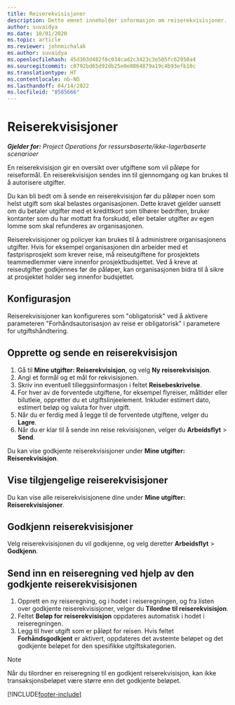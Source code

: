 ```yaml
---
title: Reiserekvisisjoner
description: Dette emnet inneholder informasjon om reiserekvisisjoner.
author: suvaidya
ms.date: 10/01/2020
ms.topic: article
ms.reviewer: johnmichalak
ms.author: suvaidya
ms.openlocfilehash: 45d303d482f6c034cad2c3423c3e505fc62950a4
ms.sourcegitcommit: c0792bd65d92db25e0e8864879a19c4b93efb10c
ms.translationtype: HT
ms.contentlocale: nb-NO
ms.lasthandoff: 04/14/2022
ms.locfileid: "8585666"
---
```

# <a name="travel-requisitions"></a>Reiserekvisisjoner

_**Gjelder for:** Project Operations for ressursbaserte/ikke-lagerbaserte scenarioer_

En reiserekvisisjon gir en oversikt over utgiftene som vil påløpe for reiseformål. En reiserekvisisjon sendes inn til gjennomgang og kan brukes til å autorisere utgifter.

Du kan bli bedt om å sende en reiserekvisisjon før du påløper noen som helst utgift som skal belastes organisasjonen. Dette kravet gjelder uansett om du betaler utgifter med et kredittkort som tilhører bedriften, bruker kontanter som du har mottatt fra forskudd, eller betaler utgifter av egen lomme som skal refunderes av organisasjonen.

Reiserekvisisjoner og policyer kan brukes til å administrere organisasjonens utgifter. Hvis for eksempel organisasjonen din arbeider med et fastprisprosjekt som krever reise, må reiseutgiftene for prosjektets teammedlemmer være innenfor prosjektbudsjettet. Ved å kreve at reiseutgifter godkjennes før de påløper, kan organisasjonen bidra til å sikre at prosjektet holder seg innenfor budsjettet.

## <a name="configuration"></a>Konfigurasjon 

Reiserekvisisjoner kan konfigureres som "obligatorisk" ved å aktivere parameteren "Forhåndsautorisasjon av reise er obligatorisk" i parametere for utgiftshåndtering. 

## <a name="create-and-submit-a-travel-requisition"></a>Opprette og sende en reiserekvisisjon

1. Gå til **Mine utgifter: Reiserekvisisjon**, og velg **Ny reiserekvisisjon**.
2. Angi et formål og et mål for rekvisisjonen.
3. Skriv inn eventuell tilleggsinformasjon i feltet **Reisebeskrivelse**. 
4. For hver av de forventede utgiftene, for eksempel flyreiser, måltider eller bilutleie, oppretter du et utgiftslinjeelement. Inkluder estimert dato, estimert beløp og valuta for hver utgift. 
5. Når du er ferdig med å legge til de forventede utgiftene, velger du **Lagre**.
6. Når du er klar til å sende inn reise rekvisisjonen, velger du **Arbeidsflyt** > **Send**.

Du kan vise godkjente reiserekvisisjoner under **Mine utgifter: Reiserekvisisjon**. 

## <a name="view-available-travel-requisitions"></a>Vise tilgjengelige reiserekvisisjoner

Du kan vise alle reiserekvisisjonene dine under **Mine utgifter: Reiserekvisisjoner**.

## <a name="approve-travel-requisitions"></a>Godkjenn reiserekvisisjoner

Velg reiserekvisisjonen du vil godkjenne, og velg deretter **Arbeidsflyt** > **Godkjenn**.  

## <a name="submit-an-expense-report-using-your-approved-travel-requisition"></a>Send inn en reiseregning ved hjelp av den godkjente reiserekvisisjonen

1. Opprett en ny reiseregning, og i hodet i reiseregningen, og fra listen over godkjente reiserekvisisjoner, velger du **Tilordne til reiserekvisisjon**.
2. Feltet **Beløp for reiserekvisisjon** oppdateres automatisk i hodet i reiseregningen.
3. Legg til hver utgift som er påløpt for reisen. Hvis feltet **Forhåndsgodkjent** er aktivert, oppdateres det avstemte beløpet og det godkjente beløpet for den spesifikke utgiftskategorien.

> [!NOTE]
> Når du tilordner en reiseregning til en godkjent reiserekvisisjon, kan ikke transaksjonsbeløpet være større enn det godkjente beløpet. 


[!INCLUDE[footer-include](../includes/footer-banner.md)]